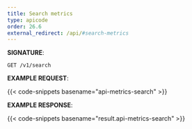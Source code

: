 ```yaml
---
title: Search metrics
type: apicode
order: 26.6
external_redirect: /api/#search-metrics
---
```


**SIGNATURE**:

`GET /v1/search`

**EXAMPLE REQUEST**:

{{< code-snippets basename="api-metrics-search" >}}

**EXAMPLE RESPONSE**:

{{< code-snippets basename="result.api-metrics-search" >}}
